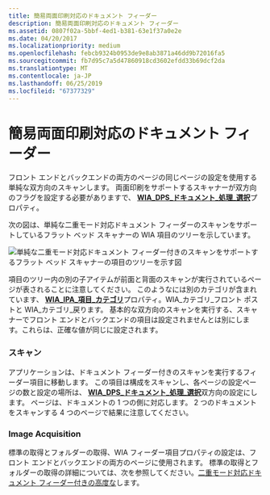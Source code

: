 ```yaml
---
title: 簡易両面印刷対応のドキュメント フィーダー
description: 簡易両面印刷対応のドキュメント フィーダー
ms.assetid: 0807f02a-5bbf-4ed1-b381-63e1f37a0e2e
ms.date: 04/20/2017
ms.localizationpriority: medium
ms.openlocfilehash: febcb9324b0953de9e8ab3871a46dd9b72016fa5
ms.sourcegitcommit: fb7d95c7a5d47860918cd3602efdd33b69dcf2da
ms.translationtype: MT
ms.contentlocale: ja-JP
ms.lasthandoff: 06/25/2019
ms.locfileid: "67377329"
---
```

# <a name="simple-duplex-capable-document-feeder"></a>簡易両面印刷対応のドキュメント フィーダー





フロント エンドとバックエンドの両方のページの同じページの設定を使用する単純な双方向のスキャンします。 両面印刷をサポートするスキャナーが双方向のフラグを設定する必要がありますで、 [ **WIA\_DPS\_ドキュメント\_処理\_選択**](https://docs.microsoft.com/windows-hardware/drivers/image/wia-dps-document-handling-select)プロパティ。

次の図は、単純な二重モード対応ドキュメント フィーダーのスキャンをサポートしているフラット ベッド スキャナーの WIA 項目のツリーを示しています。

![単純な二重モード対応ドキュメント フィーダー付きのスキャンをサポートするフラット ベッド スキャナーの項目のツリーを示す図](images/wia-feeder-tree3.png)

項目のツリー内の別の子アイテムが前面と背面のスキャンが実行されているページが表されることに注意してください。 このようなには別のカテゴリが含まれています、 [ **WIA\_IPA\_項目\_カテゴリ**](https://docs.microsoft.com/windows-hardware/drivers/image/wia-ipa-item-category)プロパティ。WIA\_カテゴリ\_フロント ポストと WIA\_カテゴリ\_戻ります。 基本的な双方向のスキャンを実行する、スキャナーでフロント エンドとバックエンドの項目は設定されませんとは別にします。これらは、正確な値が同じに設定されます。

### <a name="scanning"></a>スキャン

アプリケーションは、ドキュメント フィーダー付きのスキャンを実行するフィーダー項目に移動します。 この項目は構成をスキャンし、各ページの設定ページの数と設定の場所は、 [ **WIA\_DPS\_ドキュメント\_処理\_選択**](https://docs.microsoft.com/windows-hardware/drivers/image/wia-dps-document-handling-select)双方向の設定にします。 ページは、ドキュメントの 1 つの側に対応します。 2 つのドキュメントをスキャンする 4 つのページで結果に注意してください。

### <a name="image-acquisition"></a>Image Acquisition

標準の取得とフォルダーの取得、WIA フィーダー項目プロパティの設定は、フロント エンドとバックエンドの両方のページに使用されます。 標準の取得とフォルダーの取得の詳細については、次を参照してください。[二重モード対応ドキュメント フィーダー付きの高度な](advanced-duplex-capable-document-feeder.md)します。

 

 




